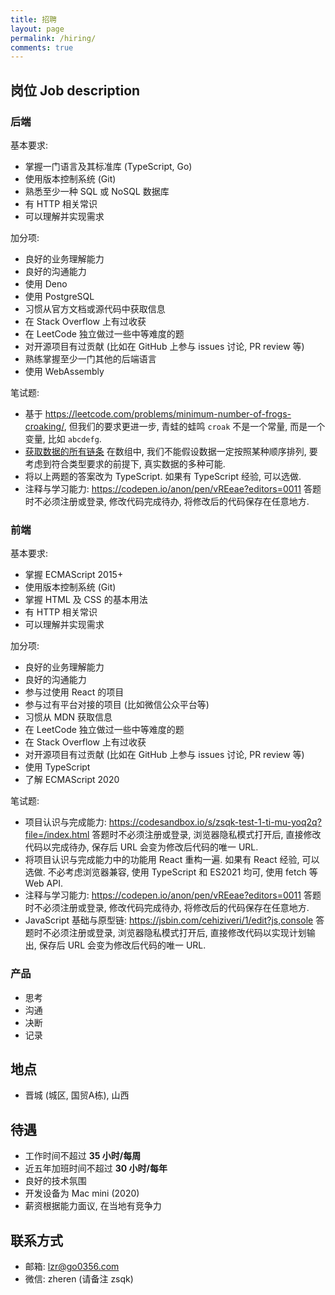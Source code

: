 ```yaml
---
title: 招聘
layout: page
permalink: /hiring/
comments: true
---
```


## 岗位 Job description

### 后端

基本要求:

- 掌握一门语言及其标准库 (TypeScript, Go)
- 使用版本控制系统 (Git)
- 熟悉至少一种 SQL 或 NoSQL 数据库
- 有 HTTP 相关常识
- 可以理解并实现需求

加分项:

- 良好的业务理解能力
- 良好的沟通能力
- 使用 Deno
- 使用 PostgreSQL
- 习惯从官方文档或源代码中获取信息
- 在 Stack Overflow 上有过收获
- 在 LeetCode 独立做过一些中等难度的题
- 对开源项目有过贡献 (比如在 GitHub 上参与 issues 讨论, PR review 等)
- 熟练掌握至少一门其他的后端语言
- 使用 WebAssembly

笔试题:

- 基于 <https://leetcode.com/problems/minimum-number-of-frogs-croaking/>,
  但我们的要求更进一步, 青蛙的蛙鸣 `croak` 不是一个常量, 而是一个变量, 比如 `abcdefg`.
- [获取数据的所有链条](https://www.typescriptlang.org/play?#code/MYewdgzgLgBAJgQygmBeGBtAUDGBvGASzgC4YBGAGhgAdiyAGGAX0p3yNJgCZq6umrdgXowAzH1HkWbXCK4AWSVzEzhnMgFZlZBWoC6AbixZQkWACcAphDSZ1UnTAbVgACwSEwZDPrVyNHicXGHdPb0w-IQDRCVpHUI8vH3Io2Q5RJXiVVySIjCpxNIcubWzdXPCU6jiFYqMTKABPGisYADEwOwAKADcybubWkAAzeCQEAEpJtAA+GCGrUZhrCGNTcGgYEYjOnpnUebx2AHoTmAAVAHkAESuyQBjtQAQjQFPowF-FQAdTLGYsIA) 在数组中, 我们不能假设数据一定按照某种顺序排列, 要考虑到符合类型要求的前提下, 真实数据的多种可能.
- 将以上两题的答案改为 TypeScript.
  如果有 TypeScript 经验, 可以选做.
- 注释与学习能力:
  <https://codepen.io/anon/pen/vREeae?editors=0011>
  答题时不必须注册或登录, 修改代码完成待办, 将修改后的代码保存在任意地方.

### 前端

基本要求:

- 掌握 ECMAScript 2015+
- 使用版本控制系统 (Git)
- 掌握 HTML 及 CSS 的基本用法
- 有 HTTP 相关常识
- 可以理解并实现需求

加分项:

- 良好的业务理解能力
- 良好的沟通能力
- 参与过使用 React 的项目
- 参与过有平台对接的项目 (比如微信公众平台等)
- 习惯从 MDN 获取信息
- 在 LeetCode 独立做过一些中等难度的题
- 在 Stack Overflow 上有过收获
- 对开源项目有过贡献 (比如在 GitHub 上参与 issues 讨论, PR review 等)
- 使用 TypeScript
- 了解 ECMAScript 2020

笔试题:

- 项目认识与完成能力:
  <https://codesandbox.io/s/zsqk-test-1-ti-mu-yoq2q?file=/index.html>
  答题时不必须注册或登录, 浏览器隐私模式打开后, 直接修改代码以完成待办, 保存后 URL 会变为修改后代码的唯一 URL.
- 将项目认识与完成能力中的功能用 React 重构一遍.
  如果有 React 经验, 可以选做. 不必考虑浏览器兼容, 使用 TypeScript 和 ES2021 均可, 使用 fetch 等 Web API.
- 注释与学习能力:
  <https://codepen.io/anon/pen/vREeae?editors=0011>
  答题时不必须注册或登录, 修改代码完成待办, 将修改后的代码保存在任意地方.
- JavaScript 基础与原型链:
  <https://jsbin.com/cehiziveri/1/edit?js,console>
  答题时不必须注册或登录, 浏览器隐私模式打开后, 直接修改代码以实现计划输出, 保存后 URL 会变为修改后代码的唯一 URL.

<script>const guide = `答题指南:

项目认识与完成能力, 共考察如下几点:

1. 前端基础结构理解. (看是否达成基本目的, 输入用户编号查到用户姓名)
2. CSS 基础. (.result.success 是否正确完成)
3. 项目数据结构理解. (可以根据编号显示姓名)
4. JS 数组基础操作. (从多人中找到符合要求的人)
5. Web API 基础操作, DOM 操作. (找到特定 DOM, 修改其 class)
6. JS 函数调用. (使用列出的一些函数)
7. 前端程序健壮性. (找不到人时, 也有相应的 DOM 变动)

React:

1. 使用函数组件. (更贴合团队习惯)
2. 使用 Hooks. (更贴合团队习惯)
3. 不要再进行 DOM 操作.

注释与学习能力, 共考察如下几点:

1. 如果使用过 JSDoc, 考察对 JSDoc 的认识. (使用 JSDoc tags 完成功能)
2. 如果没使用过 JSDoc, 考察学习能力.
3. 合理的函数注释名称, 是否理解函数基础功能.
4. 函数参数的可选及默认值是否理解清楚.
5. 根据代码功能推断类型. (包括参数类型, 返回类型)
6. 完成后移除 @todo.
7. 完成过程中不要使用不必要的 tags.

JavaScript 基础与原型链, 共考察如下几点:

1. 功能实现能力. 要实现功能, 处理结果要与预期一致.
2. 避免 hardcode. 不能假设数据一定有三个属性, 也可以是两个, 也可能是四个, 每个属性中的值数量也是不固定的.
3. JS 基础用法. 看功能是如何实现的, 如何使用 JS 基础语法和常见方法.
4. 合理的函数拆分. 在实现功能的前提下, 是否对复杂功能进行合理的功能拆分.
5. JS 原型链基础理解. 是否通过原型链方法实现基本功能.
6. JS getter 的基础理解. 是否通过对象 getter 实现基本功能.
7. 细节是否完善, 比如最终字符串中的逗号和空格是否如预期中的要求.`</script>

### 产品

- 思考
- 沟通
- 决断
- 记录

## 地点

- 晋城 (城区, 国贸A栋), 山西

## 待遇

- 工作时间不超过 **35 小时/每周**
- 近五年加班时间不超过 **30 小时/每年**
- 良好的技术氛围
- 开发设备为 Mac mini (2020)
- 薪资根据能力面议, 在当地有竞争力

## 联系方式

- 邮箱: <lzr@go0356.com>
- 微信: zheren (请备注 zsqk)
